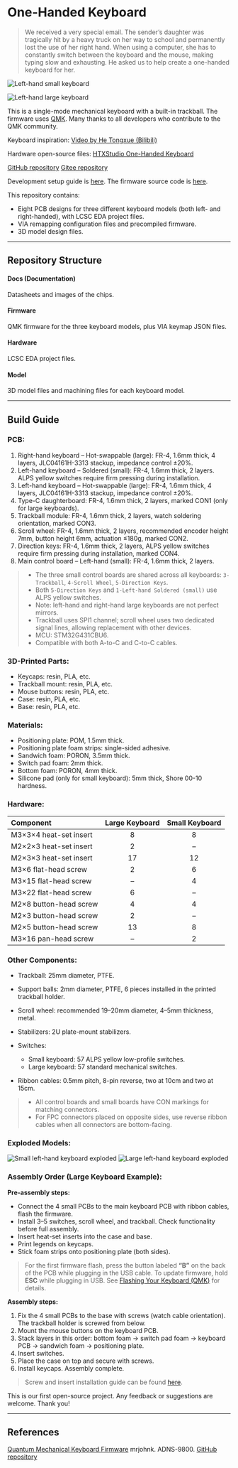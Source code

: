 # **One-Handed Keyboard**

> We received a very special email. The sender’s daughter was tragically hit by a heavy truck on her way to school and permanently lost the use of her right hand. When using a computer, she has to constantly switch between the keyboard and the mouse, making typing slow and exhausting. He asked us to help create a one-handed keyboard for her.

![Left-hand small keyboard](/Docs/Image/左手小键盘右侧面.jpg "Left-hand small keyboard")

![Left-hand large keyboard](/Docs/Image/左手大键盘右侧.jpg "Left-hand large keyboard")

This is a single-mode mechanical keyboard with a built-in trackball. The firmware uses [QMK](https://github.com/qmk/qmk_firmware). Many thanks to all developers who contribute to the QMK community.

Keyboard inspiration: [Video by He Tongxue (Bilibili)](https://www.bilibili.com/video/BV1DtjAzUEb9)

Hardware open-source files: [HTXStudio One-Handed Keyboard](https://oshwhub.com/htx-studio/One-Handed_Keyboard)

[GitHub repository](https://github.com/htx-studio/One-Handed-Keyboard)
[Gitee repository](https://gitee.com/htxstudio/one-handed-keyboard)

Development setup guide is [here](https://docs.qmk.fm/newbs_getting_started "Set up your QMK environment"). The firmware source code is [here](https://github.com/htx-studio/qmk_firmware/tree/master/keyboards/htx_studio).

This repository contains:

* Eight PCB designs for three different keyboard models (both left- and right-handed), with LCSC EDA project files.
* VIA remapping configuration files and precompiled firmware.
* 3D model design files.

---

## Repository Structure

#### Docs (Documentation)

Datasheets and images of the chips.

#### Firmware

QMK firmware for the three keyboard models, plus VIA keymap JSON files.

#### Hardware

LCSC EDA project files.

#### Model

3D model files and machining files for each keyboard model.

---

## Build Guide

### PCB:

1. Right-hand keyboard – Hot-swappable (large): FR-4, 1.6mm thick, 4 layers, JLC04161H-3313 stackup, impedance control ±20%.
2. Left-hand keyboard – Soldered (small): FR-4, 1.6mm thick, 2 layers. ALPS yellow switches require firm pressing during installation.
3. Left-hand keyboard – Hot-swappable (large): FR-4, 1.6mm thick, 4 layers, JLC04161H-3313 stackup, impedance control ±20%.
4. Type-C daughterboard: FR-4, 1.6mm thick, 2 layers, marked CON1 (only for large keyboards).
5. Trackball module: FR-4, 1.6mm thick, 2 layers, watch soldering orientation, marked CON3.
6. Scroll wheel: FR-4, 1.6mm thick, 2 layers, recommended encoder height 7mm, button height 6mm, actuation ≤180g, marked CON2.
7. Direction keys: FR-4, 1.6mm thick, 2 layers, ALPS yellow switches require firm pressing during installation, marked CON4.
8. Main control board – Left-hand (small): FR-4, 1.6mm thick, 2 layers.

> * The three small control boards are shared across all keyboards: `3-Trackball`, `4-Scroll Wheel`, `5-Direction Keys`.
> * Both `5-Direction Keys` and `1-Left-hand Soldered (small)` use ALPS yellow switches.
> * Note: left-hand and right-hand large keyboards are not perfect mirrors.
> * Trackball uses SPI1 channel; scroll wheel uses two dedicated signal lines, allowing replacement with other devices.
> * MCU: STM32G431CBU6.
> * Compatible with both A-to-C and C-to-C cables.

### 3D-Printed Parts:

* Keycaps: resin, PLA, etc.
* Trackball mount: resin, PLA, etc.
* Mouse buttons: resin, PLA, etc.
* Case: resin, PLA, etc.
* Base: resin, PLA, etc.

### Materials:

* Positioning plate: POM, 1.5mm thick.
* Positioning plate foam strips: single-sided adhesive.
* Sandwich foam: PORON, 3.5mm thick.
* Switch pad foam: 2mm thick.
* Bottom foam: PORON, 4mm thick.
* Silicone pad (only for small keyboard): 5mm thick, Shore 00-10 hardness.

### Hardware:

| Component              | Large Keyboard | Small Keyboard |
| :--------------------- | :------------: | :------------: |
| M3×3×4 heat-set insert |        8       |        8       |
| M2×2×3 heat-set insert |        2       |        –       |
| M2×3×3 heat-set insert |       17       |       12       |
| M3×6 flat-head screw   |        2       |        6       |
| M3×15 flat-head screw  |        –       |        4       |
| M3×22 flat-head screw  |        6       |        –       |
| M2×8 button-head screw |        4       |        4       |
| M2×3 button-head screw |        2       |        –       |
| M2×5 button-head screw |       13       |        8       |
| M3×16 pan-head screw   |        –       |        2       |

### Other Components:

* Trackball: 25mm diameter, PTFE.
* Support balls: 2mm diameter, PTFE, 6 pieces installed in the printed trackball holder.
* Scroll wheel: recommended 19–20mm diameter, 4–5mm thickness, metal.
* Stabilizers: 2U plate-mount stabilizers.
* Switches:

  * Small keyboard: 57 ALPS yellow low-profile switches.
  * Large keyboard: 57 standard mechanical switches.
* Ribbon cables: 0.5mm pitch, 8-pin reverse, two at 10cm and two at 15cm.

> - All control boards and small boards have CON markings for matching connectors.
> - For FPC connectors placed on opposite sides, use reverse ribbon cables when all connectors are bottom-facing.

### Exploded Models:

![Small left-hand keyboard exploded](/Docs/Image/左手小键盘爆炸图.jpg "Small left-hand exploded")
![Large left-hand keyboard exploded](/Docs/Image/左手大键盘爆炸图.jpg "Large left-hand exploded")

### Assembly Order (Large Keyboard Example):

**Pre-assembly steps:**

* Connect the 4 small PCBs to the main keyboard PCB with ribbon cables, flash the firmware.
* Install 3–5 switches, scroll wheel, and trackball. Check functionality before full assembly.
* Insert heat-set inserts into the case and base.
* Print legends on keycaps.
* Stick foam strips onto positioning plate (both sides).

> For the first firmware flash, press the button labeled **“B”** on the back of the PCB while plugging in the USB cable.
> To update firmware, hold **ESC** while plugging in USB.
> See [Flashing Your Keyboard (QMK)](https://docs.qmk.fm/newbs_flashing) for details.

**Assembly steps:**

1. Fix the 4 small PCBs to the base with screws (watch cable orientation). The trackball holder is screwed from below.
2. Mount the mouse buttons on the keyboard PCB.
3. Stack layers in this order: bottom foam → switch pad foam → keyboard PCB → sandwich foam → positioning plate.
4. Insert switches.
5. Place the case on top and secure with screws.
6. Install keycaps. Assembly complete.

> Screw and insert installation guide can be found [here](https://github.com/htx-studio/One-Handed-Keyboard/tree/main/Model).

This is our first open-source project. Any feedback or suggestions are welcome. Thank you!

---

## References

[Quantum Mechanical Keyboard Firmware](https://docs.qmk.fm/)
mrjohnk. ADNS-9800. [GitHub repository](https://github.com/mrjohnk/ADNS-9800/)
